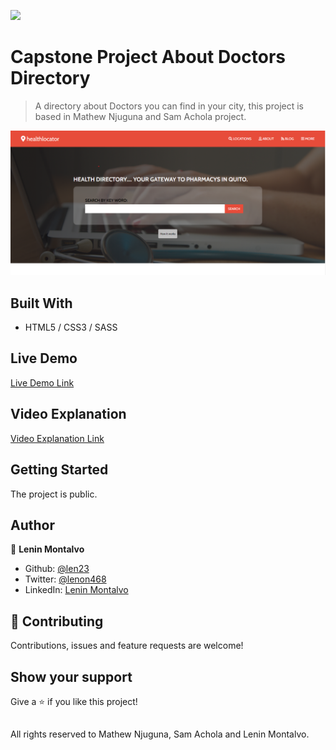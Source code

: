 ![](https://img.shields.io/badge/Microverse-blueviolet)

# Capstone Project About Doctors Directory

> A directory about Doctors you can find in your city, this project is based in Mathew Njuguna and Sam Achola project.


![Alt text](./images/home-screenshot.png "Screenshot")

## Built With

- HTML5 / CSS3 / SASS

## Live Demo

[Live Demo Link]( https://len23.github.io/Capstone-Health-Directory/)

## Video Explanation

[Video Explanation Link]( https://www.loom.com/share/a80095435d734ce6b4da080a23b11146)

## Getting Started

The project is public.

## Author

👤 **Lenin Montalvo**
- Github: [@len23](https://github.com/len23)
- Twitter: [@lenon468](https://twitter.com/lenon468)
- LinkedIn: [Lenin Montalvo](https://www.linkedin.com/in/lenin-montalvo-77660b1b2/)

## 🤝 Contributing

Contributions, issues and feature requests are welcome!

## Show your support

Give a ⭐️ if you like this project!

##

All rights reserved to Mathew Njuguna, Sam Achola and Lenin Montalvo.

